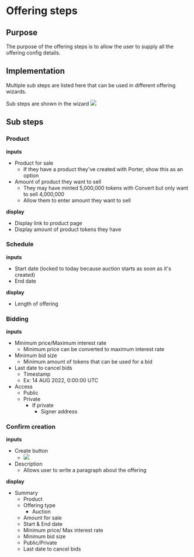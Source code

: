 # Offering steps

## Purpose

The purpose of the offering steps is to allow the user to supply all the offering config details.

## Implementation

Multiple sub steps are listed here that can be used in different offering wizards.

Sub steps are shown in the wizard
![](../../../assets/balancer/wizard_steps.png)

## Sub steps

### Product

**inputs**

- Product for sale
  - If they have a product they've created with Porter, show this as an option
- Amount of product they want to sell
  - They may have minted 5,000,000 tokens with Convert but only want to sell 4,000,000
  - Allow them to enter amount they want to sell

**display**

- Display link to product page
- Display amount of product tokens they have

### Schedule

**inputs**

- Start date (locked to today because auction starts as soon as it's created)
- End date

**display**

- Length of offering

### Bidding

**inputs**

- Minimum price/Maximum interest rate
  - Minimum price can be converted to maximum interest rate
- Minimum bid size
  - Minimum amount of tokens that can be used for a bid
- Last date to cancel bids
  - Timestamp
  - Ex: 14 AUG 2022, 0:00:00 UTC
- Access
  - Public
  - Private
    - If private
      - Signer address

### Confirm creation

**inputs**

- Create button
  - ![](../../../assets/balancer/approve_steps.png)
- Description
  - Allows user to write a paragraph about the offering

**display**

- Summary
  - Product
  - Offering type
    - Auction
  - Amount for sale
  - Start & End date
  - Minimum price/ Max interest rate
  - Minimum bid size
  - Public/Private
  - Last date to cancel bids
